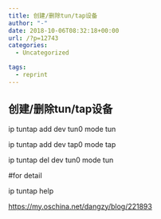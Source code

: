 ```yaml
---
title: 创建/删除tun/tap设备
author: "-"
date: 2018-10-06T08:32:18+00:00
url: /?p=12743
categories:
  - Uncategorized

tags:
  - reprint
---
```

## 创建/删除tun/tap设备
ip tuntap add dev tun0 mode tun
  
ip tuntap add dev tap0 mode tap
  
ip tuntap del dev tun0 mode tun
  
#for detail
  
ip tuntap help

https://my.oschina.net/dangzy/blog/221893